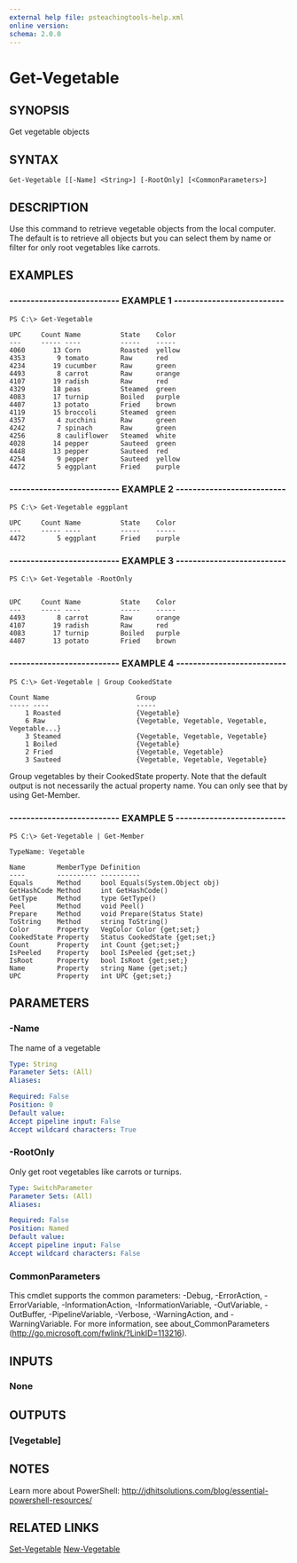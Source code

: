 ```yaml
---
external help file: psteachingtools-help.xml
online version: 
schema: 2.0.0
---
```


# Get-Vegetable
## SYNOPSIS
Get vegetable objects
## SYNTAX

```
Get-Vegetable [[-Name] <String>] [-RootOnly] [<CommonParameters>]
```

## DESCRIPTION
Use this command to retrieve vegetable objects from the local computer. The
default is to retrieve all objects but you can select them by name or filter
for only root vegetables like carrots.
## EXAMPLES

### -------------------------- EXAMPLE 1 --------------------------
```
PS C:\> Get-Vegetable

UPC     Count Name          State    Color     
---     ----- ----          -----    -----     
4060       13 Corn          Roasted  yellow    
4353        9 tomato        Raw      red       
4234       19 cucumber      Raw      green     
4493        8 carrot        Raw      orange    
4107       19 radish        Raw      red       
4329       18 peas          Steamed  green     
4083       17 turnip        Boiled   purple    
4407       13 potato        Fried    brown     
4119       15 broccoli      Steamed  green     
4357        4 zucchini      Raw      green     
4242        7 spinach       Raw      green     
4256        8 cauliflower   Steamed  white     
4028       14 pepper        Sauteed  green     
4448       13 pepper        Sauteed  red       
4254        9 pepper        Sauteed  yellow    
4472        5 eggplant      Fried    purple
```

### -------------------------- EXAMPLE 2 --------------------------
```
PS C:\> Get-Vegetable eggplant

UPC     Count Name          State    Color    
---     ----- ----          -----    -----
4472        5 eggplant      Fried    purple
```

### -------------------------- EXAMPLE 3 --------------------------
```
PS C:\> Get-Vegetable -RootOnly


UPC     Count Name          State    Color     
---     ----- ----          -----    -----     
4493        8 carrot        Raw      orange    
4107       19 radish        Raw      red       
4083       17 turnip        Boiled   purple    
4407       13 potato        Fried    brown
```

### -------------------------- EXAMPLE 4 --------------------------
```
PS C:\> Get-Vegetable | Group CookedState

Count Name                      Group                                           
----- ----                      -----                                           
    1 Roasted                   {Vegetable}                                     
    6 Raw                       {Vegetable, Vegetable, Vegetable, Vegetable...} 
    3 Steamed                   {Vegetable, Vegetable, Vegetable}               
    1 Boiled                    {Vegetable}                                     
    2 Fried                     {Vegetable, Vegetable}                          
    3 Sauteed                   {Vegetable, Vegetable, Vegetable}
```

Group vegetables by their CookedState property. Note that the default output
is not necessarily the actual property name. You can only see that by using
Get-Member.
### -------------------------- EXAMPLE 5 --------------------------
```
PS C:\> Get-Vegetable | Get-Member

TypeName: Vegetable

Name        MemberType Definition                    
----        ---------- ----------                    
Equals      Method     bool Equals(System.Object obj)
GetHashCode Method     int GetHashCode()             
GetType     Method     type GetType()                
Peel        Method     void Peel()                   
Prepare     Method     void Prepare(Status State)    
ToString    Method     string ToString()             
Color       Property   VegColor Color {get;set;}     
CookedState Property   Status CookedState {get;set;} 
Count       Property   int Count {get;set;}          
IsPeeled    Property   bool IsPeeled {get;set;}      
IsRoot      Property   bool IsRoot {get;set;}        
Name        Property   string Name {get;set;}        
UPC         Property   int UPC {get;set;}
```

## PARAMETERS

### -Name
The name of a vegetable

```yaml
Type: String
Parameter Sets: (All)
Aliases: 

Required: False
Position: 0
Default value: 
Accept pipeline input: False
Accept wildcard characters: True
```

### -RootOnly
Only get root vegetables like carrots or turnips.

```yaml
Type: SwitchParameter
Parameter Sets: (All)
Aliases: 

Required: False
Position: Named
Default value: 
Accept pipeline input: False
Accept wildcard characters: False
```

### CommonParameters
This cmdlet supports the common parameters: -Debug, -ErrorAction, -ErrorVariable, -InformationAction, -InformationVariable, -OutVariable, -OutBuffer, -PipelineVariable, -Verbose, -WarningAction, and -WarningVariable. For more information, see about_CommonParameters (http://go.microsoft.com/fwlink/?LinkID=113216).
## INPUTS

### None

## OUTPUTS

### [Vegetable]

## NOTES
Learn more about PowerShell:
http://jdhitsolutions.com/blog/essential-powershell-resources/
## RELATED LINKS

[Set-Vegetable]()
[New-Vegetable]()
